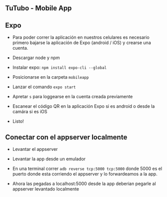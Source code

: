 ## TuTubo - Mobile App

## Expo
- Para poder correr la aplicación en nuestros celulares es necesario primero bajarse la aplicación de Expo (android / iOS) y crearse una cuenta.

- Descargar node y npm

- Instalar expo: `npm install expo-cli --global`

- Posicionarse en la carpeta `mobileapp`

- Lanzar el comando `expo start`

- Apretar `s` para loggearse en la cuenta creada previamente

- Escanear el código QR en la aplicación Expo si es android o desde la camára si es iOS

- Listo!

## Conectar con el appserver localmente

- Levantar el appserver

- Levantar la app desde un emulador

- En una terminal correr `adb reverse tcp:5000 tcp:5000` donde 5000 es el puerto donde esta corriendo el appserver y lo forwardeamos a la app.

- Ahora las pegadas a localhost:5000 desde la app deberian pegarle al appserver levantado localmente